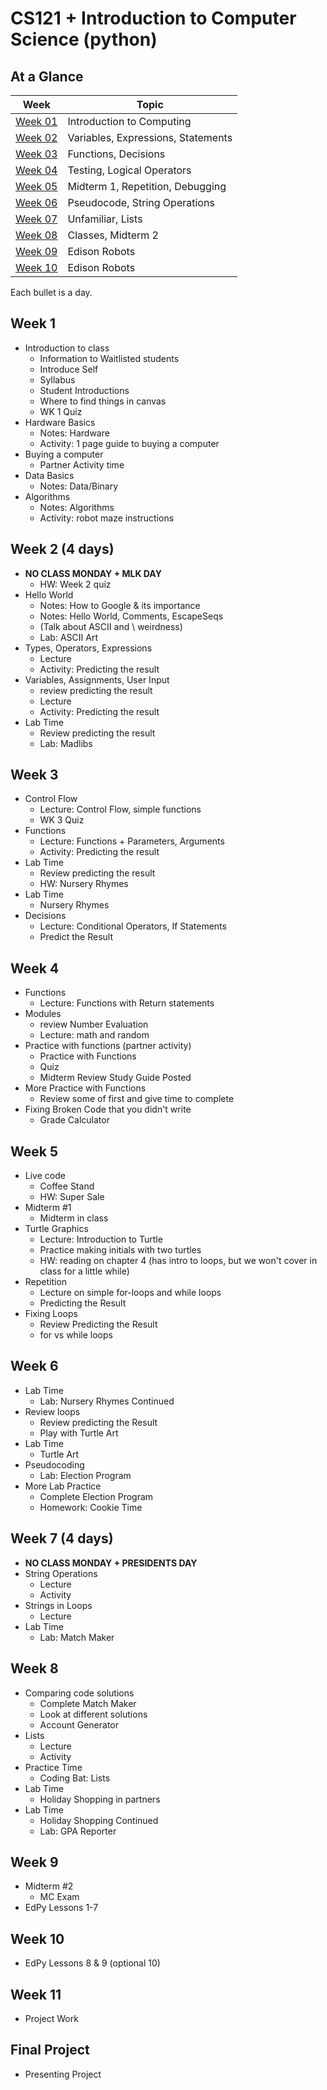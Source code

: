 # CS121 + Introduction to Computer Science (python)

## At a Glance

| Week                | Topic
|---------------------|-----------------------------------------
| [Week 01](#week-1)  | Introduction to Computing
| [Week 02](#week-2)  | Variables, Expressions, Statements
| [Week 03](#week-3)  | Functions, Decisions
| [Week 04](#week-4)  | Testing, Logical Operators
| [Week 05](#week-5)  | Midterm 1, Repetition, Debugging
| [Week 06](#week-6)  | Pseudocode, String Operations
| [Week 07](#week-7)  | Unfamiliar, Lists
| [Week 08](#week-8)  | Classes, Midterm 2
| [Week 09](#week-9)  | Edison Robots
| [Week 10](#week-10) | Edison Robots

Each bullet is a day.

## Week 1
+ Introduction to class
  - Information to Waitlisted students
  - Introduce Self
  - Syllabus
  - Student Introductions
  - Where to find things in canvas
  - WK 1 Quiz
+ Hardware Basics
  - Notes: Hardware
  - Activity: 1 page guide to buying a computer
+ Buying a computer
  - Partner Activity time
+ Data Basics
  - Notes: Data/Binary
+ Algorithms
  - Notes: Algorithms
  - Activity: robot maze instructions

## Week 2 (4 days)
+ **NO CLASS MONDAY + MLK DAY**
  - HW: Week 2 quiz
+ Hello World
  - Notes: How to Google & its importance
  - Notes: Hello World, Comments, EscapeSeqs
  - (Talk about ASCII and \\ weirdness)
  - Lab: ASCII Art
+ Types, Operators, Expressions
  - Lecture
  - Activity: Predicting the result
+ Variables, Assignments, User Input
  - review predicting the result
  - Lecture
  - Activity: Predicting the result
+ Lab Time
  - Review predicting the result
  - Lab: Madlibs

## Week 3
+ Control Flow
  - Lecture: Control Flow, simple functions
  - WK 3 Quiz
+ Functions
  - Lecture: Functions + Parameters, Arguments
  - Activity: Predicting the result
+ Lab Time
  - Review predicting the result
  - HW: Nursery Rhymes
+ Lab Time
  - Nursery Rhymes
+ Decisions
  - Lecture: Conditional Operators, If Statements
  - Predict the Result

## Week 4
+ Functions
  - Lecture: Functions with Return statements
+ Modules
  - review Number Evaluation
  - Lecture: math and random
+ Practice with functions (partner activity)
  - Practice with Functions
  - Quiz
  - Midterm Review Study Guide Posted
+ More Practice with Functions
  - Review some of first and give time to complete
+ Fixing Broken Code that you didn't write
  - Grade Calculator

## Week 5
+ Live code
  - Coffee Stand
  - HW: Super Sale
+ Midterm \#1
  - Midterm in class
+ Turtle Graphics
  + Lecture: Introduction to Turtle
  + Practice making initials with two turtles
  + HW: reading on chapter 4 (has intro to loops, but we won't cover in class for a little while)
+ Repetition
  - Lecture on simple for-loops and while loops
  - Predicting the Result
+ Fixing Loops
  - Review Predicting the Result
  - for vs while loops

## Week 6
+ Lab Time
  - Lab: Nursery Rhymes Continued
+ Review loops
  - Review predicting the Result
  - Play with Turtle Art
+ Lab Time
  - Turtle Art
+ Pseudocoding
  - Lab: Election Program
+ More Lab Practice
  - Complete Election Program
  - Homework: Cookie Time

## Week 7 (4 days)
+ **NO CLASS MONDAY + PRESIDENTS DAY**
+ String Operations
  - Lecture
  - Activity
+ Strings in Loops
  - Lecture
+ Lab Time
  - Lab: Match Maker

## Week 8
+ Comparing code solutions
  - Complete Match Maker
  - Look at different solutions
  - Account Generator
+ Lists
  - Lecture
  - Activity
+ Practice Time
  - Coding Bat: Lists
+ Lab Time
  - Holiday Shopping in partners
+ Lab Time
  - Holiday Shopping Continued
  - Lab: GPA Reporter

## Week 9
+ Midterm \#2
  - MC Exam
+ EdPy Lessons 1-7

## Week 10
+ EdPy Lessons 8 & 9 (optional 10)

## Week 11
+ Project Work

## Final Project
+ Presenting Project
